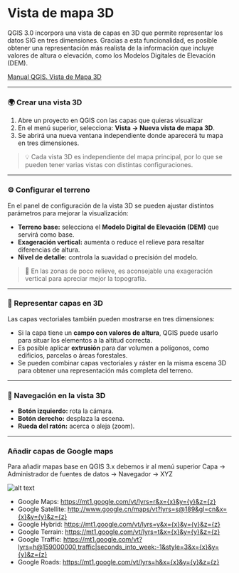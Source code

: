 # Vista de mapa 3D

QGIS 3.0 incorpora una vista de capas en 3D que permite representar los datos SIG en tres dimensiones. Gracias a esta funcionalidad, es posible obtener una representación más realista de la información que incluye valores de altura o elevación, como los Modelos Digitales de Elevación (DEM). 

[Manual QGIS. Vista de Mapa 3D ](https://docs.qgis.org/3.40/es/docs/user_manual/map_views/3d_map_view.html)



---

### 🌍 Crear una vista 3D

1. Abre un proyecto en QGIS con las capas que quieras visualizar 
2. En el menú superior, selecciona: **Vista → Nueva vista de mapa 3D**.  
3. Se abrirá una nueva ventana independiente donde aparecerá tu mapa en tres dimensiones.

> 💡 Cada vista 3D es independiente del mapa principal, por lo que se pueden tener varias vistas con distintas configuraciones.

---

### ⚙️ Configurar el terreno

En el panel de configuración de la vista 3D se pueden ajustar distintos parámetros para mejorar la visualización:

- **Terreno base:** selecciona el **Modelo Digital de Elevación (DEM)** que servirá como base.  
- **Exageración vertical:** aumenta o reduce el relieve para resaltar diferencias de altura.  
- **Nivel de detalle:** controla la suavidad o precisión del modelo.

> 💬 En las zonas de poco relieve, es aconsejable una exageración vertical  para apreciar mejor la topografía.

---

### 🧱 Representar capas en 3D

Las capas vectoriales también pueden mostrarse en tres dimensiones:

- Si la capa tiene un **campo con valores de altura**, QGIS puede usarlo para situar los elementos a la altitud correcta.  
- Es posible aplicar **extrusión** para dar volumen a polígonos, como edificios, parcelas o áreas forestales.  
- Se pueden combinar capas vectoriales y ráster en la misma escena 3D para obtener una representación más completa del terreno.

---

### 🧭 Navegación en la vista 3D

- **Botón izquierdo:** rota la cámara.  
- **Botón derecho:** desplaza la escena.  
- **Rueda del ratón:** acerca o aleja (zoom).

---


### Añadir capas de Google maps

Para añadir mapas base en QGIS 3.x debemos ir al menú superior Capa → Administrador de fuentes de datos → Navegador -> XYZ


![alt text](img/addgmaps.JPG)


- Google Maps: https://mt1.google.com/vt/lyrs=r&x={x}&y={y}&z={z}
- Google Satellite: http://www.google.cn/maps/vt?lyrs=s@189&gl=cn&x={x}&y={y}&z={z}
- Google Hybrid: https://mt1.google.com/vt/lyrs=y&x={x}&y={y}&z={z}
- Google Terrain: https://mt1.google.com/vt/lyrs=t&x={x}&y={y}&z={z}
- Google Traffic: https://mt1.google.com/vt?lyrs=h@159000000,traffic|seconds_into_week:-1&style=3&x={x}&y={y}&z={z}
- Google Roads: https://mt1.google.com/vt/lyrs=h&x={x}&y={y}&z={z}

